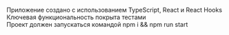 Приложение создано с использованием TypeScript, React и React Hooks
</br>
Ключевая функциональность покрыта тестами
</br>
Проект должен запускаться командой npm i && npm run start

